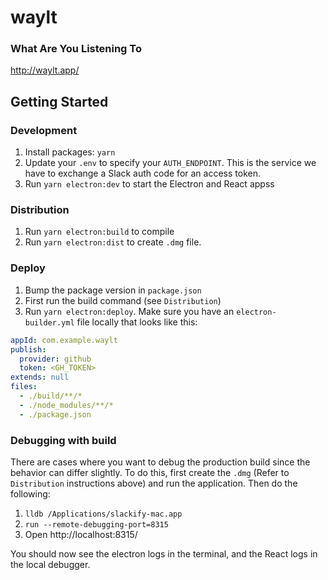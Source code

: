 # waylt

### What Are You Listening To

http://waylt.app/

## Getting Started

### Development

1. Install packages: `yarn`
2. Update your `.env` to specify your `AUTH_ENDPOINT`. This is the service we have to exchange a Slack auth code for an access token.
3. Run `yarn electron:dev` to start the Electron and React appss

### Distribution

1. Run `yarn electron:build` to compile
2. Run `yarn electron:dist` to create `.dmg` file.

### Deploy

1. Bump the package version in `package.json`
2. First run the build command (see `Distribution`)
3. Run `yarn electron:deploy`. Make sure you have an `electron-builder.yml` file locally that looks like this:

```yml
appId: com.example.waylt
publish:
  provider: github
  token: <GH_TOKEN>
extends: null
files:
  - ./build/**/*
  - ./node_modules/**/*
  - ./package.json
```

### Debugging with build

There are cases where you want to debug the production build since the behavior can differ slightly. To do this, first create the `.dmg` (Refer to `Distribution` instructions above) and run the application. Then do the following:

1. `lldb /Applications/slackify-mac.app`
2. `run --remote-debugging-port=8315`
3. Open http://localhost:8315/

You should now see the electron logs in the terminal, and the React logs in the local debugger.
